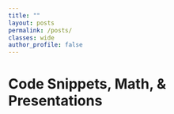 ```yaml
---
title: ""
layout: posts
permalink: /posts/
classes: wide
author_profile: false
---
```


# Code Snippets, Math, & Presentations

